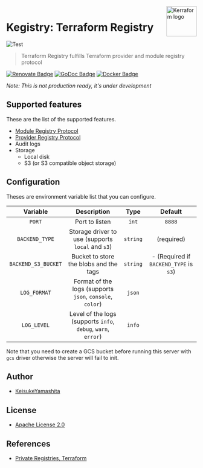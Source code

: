 <a href="https://github.com/kerraform">
    <img src="https://avatars.githubusercontent.com/u/82173916?s=200&v=4" alt="Kerraform logo" title="Terraform" align="right" height="80" />
</a>

# Kegistry: Terraform Registry

![Test](https://github.com/kerraform/kegistry/workflows/CI/badge.svg)

> Terraform Registry fulfills Terraform provider and module registry protocol

[![Renovate Badge][Renovate Icon]][Renovate]
[![GoDoc Badge][GoDoc Icon]][GoDoc]
[![Docker Badge][Docker Icon]][Docker]

*Note: This is not production ready, it's under development*

## Supported features

These are the list of the supported features.

* [Module Registry Protocol](https://www.terraform.io/internals/module-registry-protocol)
* [Provider Registry Protocol](https://www.terraform.io/internals/provider-registry-protocol)
* Audit logs
* Storage
    * Local disk
    * S3 (or S3 compatible object storage)

## Configuration

Theses are environment variable list that you can configure.

| Variable  | Description | Type| Default | 
|:----:|:----:|:----:|:---:|
| `PORT`  | Port to listen | `int` | `8888` | 
| `BACKEND_TYPE` | Storage driver to use (supports `local` and `s3`) | `string` | (required) |
| `BACKEND_S3_BUCKET` | Bucket to store the blobs and the tags | `string` |  - (Required if `BACKEND_TYPE` is `s3`) |
| `LOG_FORMAT` | Format of the logs (supports `json`, `console`, `color`) | `json` | 
| `LOG_LEVEL` | Level of the logs (supports `info`, `debug`, `warn`, `error`) | `info` |

Note that you need to create a GCS bucket before running this server with `gcs` driver otherwise the server will fail to init.

## Author

* [KeisukeYamashita](https://github.com/KeisukeYamashita)

## License

* [Apache License 2.0](./LICENSE)

## References

* [Private Registries, Terraform](https://www.terraform.io/docs/registry/private.html)

<!-- Badge section -->
[Renovate Icon]: https://img.shields.io/badge/-Renovate-1A1F6C?style=flat-square&logo=renovatebot&logoColor=white
[Renovate]: https://www.whitesourcesoftware.com/free-developer-tools/renovate

[GoDoc Icon]: https://img.shields.io/badge/-Go-00ADD8?style=flat-square&logo=go&logoColor=white
[GoDoc]: xxx

[Docker Icon]: https://img.shields.io/badge/-Docker-2496ED?style=flat-square&logo=docker&logoColor=white
[Docker]: xxx
